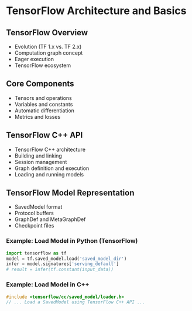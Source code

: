 # TensorFlow Architecture and Basics

## TensorFlow Overview
- Evolution (TF 1.x vs. TF 2.x)
- Computation graph concept
- Eager execution
- TensorFlow ecosystem

## Core Components
- Tensors and operations
- Variables and constants
- Automatic differentiation
- Metrics and losses

## TensorFlow C++ API
- TensorFlow C++ architecture
- Building and linking
- Session management
- Graph definition and execution
- Loading and running models

## TensorFlow Model Representation
- SavedModel format
- Protocol buffers
- GraphDef and MetaGraphDef
- Checkpoint files


### Example: Load Model in Python (TensorFlow)
```python
import tensorflow as tf
model = tf.saved_model.load('saved_model_dir')
infer = model.signatures['serving_default']
# result = infer(tf.constant(input_data))
```

### Example: Load Model in C++
```cpp
#include <tensorflow/cc/saved_model/loader.h>
// ... Load a SavedModel using TensorFlow C++ API ...
```

